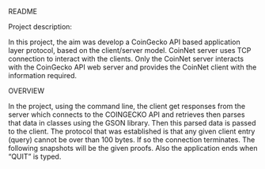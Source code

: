 ﻿<a name="br1"></a>README

Project description:

In this project, the aim was develop a CoinGecko API based application layerprotocol, based on the client/server model. CoinNet server uses TCP connectionto interact with the clients. Only the CoinNet server interacts with theCoinGecko API web server and provides the CoinNet client with theinformation required.

OVERVIEW

In the project, using the command line, the client get responses from the server whichconnects to the COINGECKO API and retrieves then parses that data in classes using theGSON library. Then this parsed data is passed to the client. The protocol that was establishedis that any given client entry (query) cannot be over than 100 bytes. If so the connectionterminates. The following snapshots will be the given proofs. Also the application ends when“QUIT” is typed.
